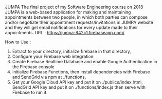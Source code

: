 JUMPA
The final project of my Software Engineering course on 2018
JUMPA is a web-based application for making and maintaining appointments between two people, in which both parties can compose and/or negotiate their appointment requests/invitations in JUMPA website and they will get email notifications for every update made to their appointments. URL : https://jumpa-842c1.firebaseapp.com/

How to Use :
1. Extract to your directory, initialize firebase in that directory,
2. Configure your Firebase web integration
3. Create Firebase Realtime Database and enable Google Authentication in the Firebase console
4. Initialize Firebase Functions, then install dependencies with Firebase and SendGrid via npm at ./functions,
5. Get your Google Cloud API key and put it on ./publics/index.html, SendGrid API key and put it on ./functions/index.js then serve with Firebase to run it.
